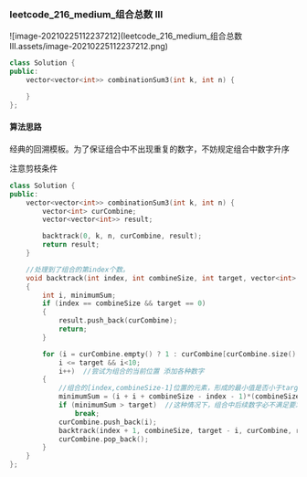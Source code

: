 ### leetcode_216_medium_组合总数 Ⅲ

![image-20210225112237212](leetcode_216_medium_组合总数 Ⅲ.assets/image-20210225112237212.png)

```c++
class Solution {
public:
    vector<vector<int>> combinationSum3(int k, int n) {

    }
};
```

#### 算法思路

经典的回溯模板。为了保证组合中不出现重复的数字，不妨规定组合中数字升序

注意剪枝条件

```c++
class Solution {
public:
	vector<vector<int>> combinationSum3(int k, int n) {
		vector<int> curCombine;
		vector<vector<int>> result;

		backtrack(0, k, n, curCombine, result);
		return result;
	}

	//处理到了组合的第index个数。
	void backtrack(int index, int combineSize, int target, vector<int> curCombine, vector<vector<int>> &result)
	{
		int i, minimumSum;
		if (index == combineSize && target == 0)
		{
			result.push_back(curCombine);
			return;
		}

		for (i = curCombine.empty() ? 1 : curCombine[curCombine.size() - 1] + 1;
			i <= target && i<10;
			i++)  //尝试为组合的当前位置 添加各种数字
		{
			//组合的[index,combineSize-1]位置的元素，形成的最小值是否小于target
			minimumSum = (i + i + combineSize - index - 1)*(combineSize - index) / 2;  //(首项+尾项)*项数/2
			if (minimumSum > target)  //这种情况下，组合中后续数字必不满足要求
				break;
			curCombine.push_back(i);
			backtrack(index + 1, combineSize, target - i, curCombine, result);
			curCombine.pop_back();
		}
	}
};
```

